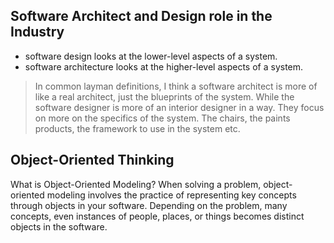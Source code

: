 ## Software Architect and Design role in the Industry
- software design looks at the lower-level aspects of a system.
- software architecture looks at the higher-level aspects of a system.

> In common layman definitions, I think a software architect is more of like a real architect, just the blueprints of the system. 
> While the software designer is more of an interior designer in a way. They focus on more on the specifics of the system. The chairs, the paints products, the framework to use in the system etc.

## Object-Oriented Thinking
What is Object-Oriented Modeling? When solving a problem, object-oriented modeling involves the practice of representing key concepts through objects in your software. Depending on the problem, many concepts, even instances of people, places, or things becomes distinct objects in the software.